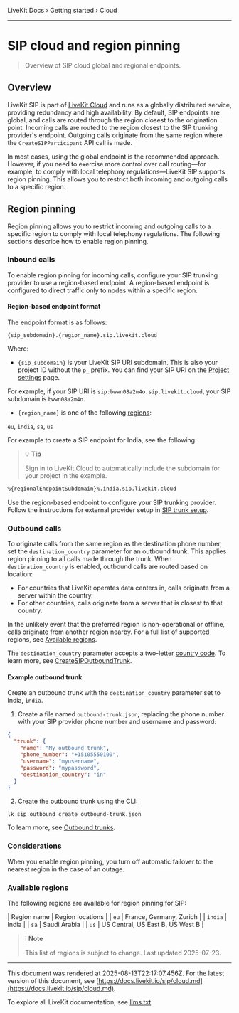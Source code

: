 LiveKit Docs › Getting started › Cloud

---

# SIP cloud and region pinning

> Overview of SIP cloud global and regional endpoints.

## Overview

LiveKit SIP is part of [LiveKit Cloud](https://docs.livekit.io/home/cloud/overview.md) and runs as a globally distributed service, providing redundancy and high availability. By default, SIP endpoints are global, and calls are routed through the region closest to the origination point. Incoming calls are routed to the region closest to the SIP trunking provider's endpoint. Outgoing calls originate from the same region where the `CreateSIPParticipant` API call is made.

In most cases, using the global endpoint is the recommended approach. However, if you need to exercise more control over call routing—for example, to comply with local telephony regulations—LiveKit SIP supports region pinning. This allows you to restrict both incoming and outgoing calls to a specific region.

## Region pinning

Region pinning allows you to restrict incoming and outgoing calls to a specific region to comply with local telephony regulations. The following sections describe how to enable region pinning.

### Inbound calls

To enable region pinning for incoming calls, configure your SIP trunking provider to use a region-based endpoint. A region-based endpoint is configured to direct traffic only to nodes within a specific region.

#### Region-based endpoint format

The endpoint format is as follows:

```
{sip_subdomain}.{region_name}.sip.livekit.cloud

```

Where:

- `{sip_subdomain}` is your LiveKit SIP URI subdomain. This is also your project ID without the `p_` prefix. You can find your SIP URI on the [Project settings](https://cloud.livekit.io/projects/p_/settings/project) page.

For example, if your SIP URI is `sip:bwwn08a2m4o.sip.livekit.cloud`, your SIP subdomain is `bwwn08a2m4o`.
- `{region_name}` is one of the following [regions](#available-regions):

`eu`, `india`, `sa`, `us`

For example to create a SIP endpoint for India, see the following:

> 💡 **Tip**
> 
> Sign in to LiveKit Cloud to automatically include the subdomain for your project in the example.

```bash
%{regionalEndpointSubdomain}%.india.sip.livekit.cloud

```

Use the region-based endpoint to configure your SIP trunking provider. Follow the instructions for external provider setup in [SIP trunk setup](https://docs.livekit.io/sip/quickstarts/configuring-sip-trunk.md).

### Outbound calls

To originate calls from the same region as the destination phone number, set the `destination_country` parameter for an outbound trunk. This applies region pinning to all calls made through the trunk. When `destination_country` is enabled, outbound calls are routed based on location:

- For countries that LiveKit operates data centers in, calls originate from a server within the country.
- For other countries, calls originate from a server that is closest to that country.

In the unlikely event that the preferred region is non-operational or offline, calls originate from another region nearby. For a full list of supported regions, see [Available regions](https://docs.livekit.io/sip/cloud.md#available-regions).

The `destination_country` parameter accepts a two-letter [country code](https://en.wikipedia.org/wiki/ISO_3166-1_alpha-2). To learn more, see [CreateSIPOutboundTrunk](https://docs.livekit.io/sip/api.md#createsipoutboundtrunk).

#### Example outbound trunk

Create an outbound trunk with the `destination_country` parameter set to India, `india`.

1. Create a file named `outbound-trunk.json`, replacing the phone number with your SIP provider phone number and username and password:

```json
{
  "trunk": {
    "name": "My outbound trunk",
    "phone_number": "+15105550100",
    "username": "myusername",
    "password": "mypassword",
    "destination_country": "in"
  }
}

```
2. Create the outbound trunk using the CLI:

```shell
lk sip outbound create outbound-trunk.json

```

To learn more, see [Outbound trunks](https://docs.livekit.io/sip/trunk-outbound.md).

### Considerations

When you enable region pinning, you turn off automatic failover to the nearest region in the case of an outage.

### Available regions

The following regions are available for region pinning for SIP:

| Region name | Region locations |
| `eu` | France, Germany, Zurich |
| `india` | India |
| `sa` | Saudi Arabia |
| `us` | US Central, US East B, US West B |

> ℹ️ **Note**
> 
> This list of regions is subject to change. Last updated 2025-07-23.

---

This document was rendered at 2025-08-13T22:17:07.456Z.
For the latest version of this document, see [https://docs.livekit.io/sip/cloud.md](https://docs.livekit.io/sip/cloud.md).

To explore all LiveKit documentation, see [llms.txt](https://docs.livekit.io/llms.txt).